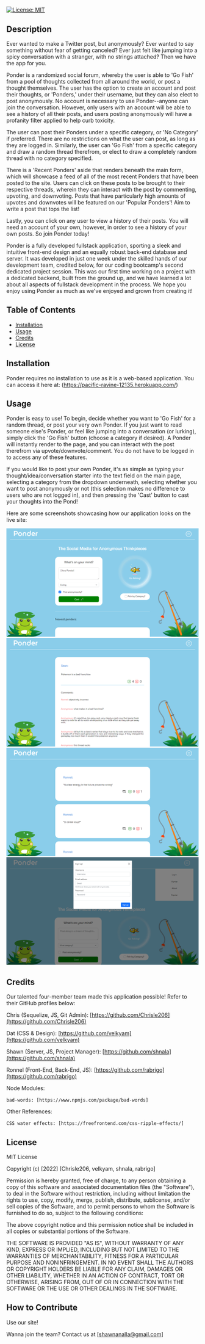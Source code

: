 # <Ponder>

[![License: MIT](https://img.shields.io/badge/License-MIT-yellow.svg)](https://opensource.org/licenses/MIT)

## Description

Ever wanted to make a Twitter post, but anonymously? Ever wanted to say something without fear of getting canceled? Ever just felt like jumping into a spicy conversation with a stranger, with no strings attached? Then we have the app for you.

Ponder is a randomized social forum, whereby the user is able to 'Go Fish' from a pool of thoughts collected from all around the world, or post a thought themselves. The user has the option to create an account and post their thoughts, or 'Ponders,' under their username, but they can also elect to post anonymously. No account is necessary to use Ponder--anyone can join the conversation. However, only users with an account will be able to see a history of all their posts, and users posting anonymously will have a profanity filter applied to help curb toxicity.

The user can post their Ponders under a specific category, or 'No Category' if preferred. There are no restrictions on what the user can post, as long as they are logged in. Similarly, the user can 'Go Fish' from a specific category and draw a random thread therefrom, or elect to draw a completely random thread with no category specified.

There is a 'Recent Ponders' aside that renders beneath the main form, which will showcase a feed of all of the most recent Ponders that have been posted to the site. Users can click on these posts to be brought to their respective threads, wherein they can interact with the post by commenting, upvoting, and downvoting. Posts that have particularly high amounts of upvotes and downvotes will be featured on our 'Popular Ponders'! Aim to write a post that tops the list!

Lastly, you can click on any user to view a history of their posts. You will need an account of your own, however, in order to see a history of your own posts. So join Ponder today!

Ponder is a fully developed fullstack application, sporting a sleek and intuitive front-end design and an equally robust back-end database and server. It was developed in just one week under the skilled hands of our development team, credited below, for our coding bootcamp's second dedicated project session. This was our first time working on a project with a dedicated backend, built from the ground up, and we have learned a lot about all aspects of fullstack development in the process. We hope you enjoy using Ponder as much as we've enjoyed and grown from creating it!


## Table of Contents

- [Installation](#installation)
- [Usage](#usage)
- [Credits](#credits)
- [License](#license)

## Installation

Ponder requires no installation to use as it is a web-based application. You can access it here at:
(https://pacific-ravine-12135.herokuapp.com/)

## Usage

Ponder is easy to use! To begin, decide whether you want to 'Go Fish' for a random thread, or post your very own Ponder. If you just want to read someone else's Ponder, or feel like jumping into a conversation (or lurking), simply click the 'Go Fish' button (choose a category if desired). A Ponder will instantly render to the page, and you can interact with the post therefrom via upvote/downvote/comment. You do not have to be logged in to access any of these features.

If you would like to post your own Ponder, it's as simple as typing your thought/idea/conversation starter into the text field on the main page, selecting a category from the dropdown underneath, selecting whether you want to post anonymously or not (this selection makes no difference to users who are not logged in), and then pressing the 'Cast' button to cast your thoughts into the Pond!

Here are some screenshots showcasing how our application looks on the live site:


![Front page](/public/images/ponder1.PNG)
![Example thread](/public/images/ponder2.PNG)
![Example profile](/public/images/ponder3.PNG)
![Sign up modal](/public/images/ponder4.PNG)


## Credits

Our talented four-member team made this application possible! Refer to their GitHub profiles below:

Chris (Sequelize, JS, Git Admin): [https://github.com/Chrisle206](https://github.com/Chrisle206)

Dat (CSS & Design): [https://github.com/velkyam](https://github.com/velkyam)

Shawn (Server, JS, Project Manager): [https://github.com/shnala](https://github.com/shnala)

Ronnel (Front-End, Back-End, JS): [https://github.com/rabrigo](https://github.com/rabrigo)

Node Modules:

    bad-words: [https://www.npmjs.com/package/bad-words] 

Other References: 

    CSS water effects: [https://freefrontend.com/css-ripple-effects/]

## License

MIT License

Copyright (c) [2022] [Chrisle206, velkyam, shnala, rabrigo]

Permission is hereby granted, free of charge, to any person obtaining a copy
of this software and associated documentation files (the "Software"), to deal
in the Software without restriction, including without limitation the rights
to use, copy, modify, merge, publish, distribute, sublicense, and/or sell
copies of the Software, and to permit persons to whom the Software is
furnished to do so, subject to the following conditions:

The above copyright notice and this permission notice shall be included in all
copies or substantial portions of the Software.

THE SOFTWARE IS PROVIDED "AS IS", WITHOUT WARRANTY OF ANY KIND, EXPRESS OR
IMPLIED, INCLUDING BUT NOT LIMITED TO THE WARRANTIES OF MERCHANTABILITY,
FITNESS FOR A PARTICULAR PURPOSE AND NONINFRINGEMENT. IN NO EVENT SHALL THE
AUTHORS OR COPYRIGHT HOLDERS BE LIABLE FOR ANY CLAIM, DAMAGES OR OTHER
LIABILITY, WHETHER IN AN ACTION OF CONTRACT, TORT OR OTHERWISE, ARISING FROM,
OUT OF OR IN CONNECTION WITH THE SOFTWARE OR THE USE OR OTHER DEALINGS IN THE
SOFTWARE.


## How to Contribute

Use our site!

Wanna join the team? Contact us at [shawnanalla@gmail.com]